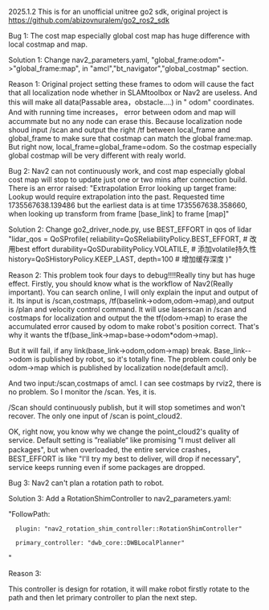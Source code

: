 2025.1.2
This is for an unofficial unitree go2 sdk, original project is https://github.com/abizovnuralem/go2_ros2_sdk


Bug 1:
  The cost map especially global cost map has huge difference with local costmap and map.

  
Solution 1:
  Change nav2_parameters.yaml, "global_frame:odom"->"global_frame:map", in "amcl","bt_navigator","global_costmap" section.




  
Reason 1: 
  Original project setting these frames to odom will cause the fact that all localization node whether in SLAMtoolbox or Nav2 are useless. And this will make all data(Passable area，obstacle....) in " odom" coordinates. And with running time increases， error between odom and map will accummate but no any node can erase this. Because localization node shoud input /scan and output the right /tf between local_frame and global_frame to make sure that costmap can match the global frame:map. But right now, local_frame=global_frame=odom. So the costmap especially global costmap will be very different with realy world.

  
Bug 2:
  Nav2 can not continuously work, and cost map especially global cost map will stop to update just one or two mins after connection build. There is an error raised:
  "Extrapolation Error looking up target frame: Lookup would require extrapolation into the past. Requested time 1735567638.139486 but the earliest data is at time 1735567638.358660, when looking up transform from frame [base_link] to frame [map]"


Solution 2:
  Change go2_driver_node.py, use BEST_EFFORT in qos of lidar
"lidar_qos = QoSProfile(
    reliability=QoSReliabilityPolicy.BEST_EFFORT,  # 改用best effort
    durability=QoSDurabilityPolicy.VOLATILE,       # 添加volatile持久性
    history=QoSHistoryPolicy.KEEP_LAST,
    depth=100                                      # 增加缓存深度
)"


Reason 2:
  This problem took four days to debug!!!!Really tiny but has huge effect. Firstly, you should know what is the workflow of Nav2(Really important). You can search online, I will only explain the input and output of it. Its input is /scan,costmaps, /tf(baselink->odom,odom->map),and output is /plan and velocity control command.  It will use laserscan in /scan and costmaps for localization and output the the tf(odom->map) to erase the accumulated error caused by odom to make robot's position correct. That's why it wants the tf(base_link->map=base->odom*odom->map). 
  
  But it will fail, if any link(base_link->odom,odom->map) break. Base_link-->odom is published by robot, so it's totally fine. The problem could only be odom->map which is published by localization node(default amcl). 
  
  And two input:/scan,costmaps of amcl. I can see costmaps by rviz2, there is no problem. So I monitor the /scan. Yes, it is.
  
  /Scan should continuously publish, but it will stop sometimes and won't recover. The only one input of /scan is point_cloud2.
  
  OK, right now, you know why we change the point_cloud2's quality of service. Default setting is ”realiable“ like promising "I must deliver all packages", but when overloaded, the entire service crashes，BEST_EFFORT is like "I'll try my best to deliver, will drop if necessary", service keeps running even if some packages are dropped.







Bug 3: Nav2 can't plan a rotation path to robot.

Solution 3:
  Add a RotationShimController to nav2_parameters.yaml:
  
  "FollowPath:
  
      plugin: "nav2_rotation_shim_controller::RotationShimController"
      
      primary_controller: "dwb_core::DWBLocalPlanner"
      
  "
  
Reason 3:

  This controller is design for rotation, it will make robot firstly rotate to the path and then let primary controller to plan the next step.

  
       
  
  



